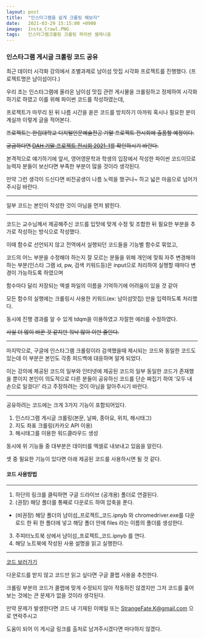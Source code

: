 ```yaml
---
layout: post
title:  "인스타그램을 쉽게 크롤링 해보자"
date:   2021-03-29 15:15:00 +0900
image:  Insta_Crawl.PNG
tags:   인스타그램크롤링 크롤링 파이썬 셀레니움
---
```


### 인스타그램 게시글 크롤링 코드 공유

최근 데이터 시각화 강의에서 조별과제로 남이섬 맛집 시각화 프로젝트를 진행했다. (프로젝트명은 냠이섬이다.)


우리 조는 인스타그램에 올라온 남이섬 맛집 관련 게시물을 크롤링하고 정제하여 시각화 하기로 하였고 이를 위해 파이썬 코드를 작성하였는데, 

프로젝트가 마무리 된 뒤 나름 시간을 쏟은 코드를 방치하기 아까워 혹시나 필요한 분이 계실까 이렇게 글을 적어본다.

~~프로젝트는 한림대학교 디지털인문예술전공 기말 프로젝트 전시회에 출품할 예정이다.~~

~~궁금하다면 [DAH 기말 프로젝트 전시회 2021-1](https://sites.google.com/view/dah-hallym/%EA%B8%B0%EB%A7%90%ED%94%84%EB%A1%9C%EC%A0%9D%ED%8A%B8%EC%A0%84%EC%8B%9C%ED%9A%8C)를 확인하시기 바란다.~~


본격적으로 얘기하기에 앞서, 영어영문학과 학생의 입장에서 작성한 파이썬 코드이므로 능력자 분들이 보신다면 부족한 부분이 많을 것이라 생각된다.

만약 그런 생각이 드신다면 비전공생이 나름 노력을 했구나~ 하고 넓은 마음으로 넘어가 주시길 바란다. 

*** 

일부 코드는 본인이 작성한 것이 아님을 먼저 밝힌다.

***

코드는 교수님께서 제공해주신 코드를 입맛에 맞게 수정 및 조합한 뒤 필요한 부분을 추가로 작성하는 방식으로 작성했다.

이때 함수로 선언되지 않고 전역에서 실행되던 코드들을 기능별 함수로 묶었고, 

코드의 어느 부분을 수정해야 하는지 잘 모르는 분들을 위해 개인에 맞춰 자주 변경해야 하는 부분(인스타 그램 id, pw, 검색 키워드등)은 input으로 처리하여 실행할 때마다 변경이 가능하도록 하였으며

함수마다 달리 저장되는 엑셀 파일의 이름을 기억하기에 어려움이 있을 것 같아

모든 함수의 실행에는 크롤링시 사용한 키워드(ex: 남이섬맛집) 만을 입력하도록 처리했다.

동시에 진행 경과를 알 수 있게 tdqm을 이용하였고 자잘한 에러를 수정하였다.

~~사실 더 많이 바꾼 것 같지만 워낙 많아 이만 줄인다.~~

***

마지막으로, 구글에 인스타그램 크롤링이라 검색했을때 제시되는 코드와 동일한 코드도 있는데 이 부분은 본인도 각종 피드백에 대응하며 알게 되었다. 

이는 강의에 제공된 코드의 일부와 인터넷에 제공된 코드의 일부 동일한 코드가 존재했을 뿐이지 본인이 의도적으로 다른 분들이 공유하신 코드를 단순 짜집기 하여 '모두 내 손으로 일궜다!' 라고 주장하려는 것이 아님을 알아주시기 바란다.

***

공유하려는 코드에는 크게 3가지 기능이 포함되어있다.

1. 인스타그램 게시글 크롤링(본문, 날짜, 종아요, 위치, 해시태그)
2. 지도 좌표 크롤링(카카오 API 이용)
3. 해시태그를 이용한 워드클라우드 생성

동시에 위 기능들 중 대부분은 데이터를 엑셀로 내보내고 있음을 알린다.

셋 중 필요한 기능이 있다면 아래 제공된 코드를 사용하시면 될 것 같다.

#### 코드 사용방법
***

1. 하단의 링크를 클릭하면 구글 드라이브 (공개용) 폴더로 연결된다.
2. (권장) 해당 폴더를 통째로 다운로드 하여 압축을 푼다.
- (비권장) 해당 폴더의 냠이섬_프로젝트_코드.ipnyb 와 chromedriver.exe를 다운로드 한 뒤 한 폴더에 넣고 해당 폴더 안에 files 라는 이름의 폴더를 생성한다.
3. 주피터노트북 상에서 냠이섬_프로젝트_코드.ipnyb 를 연다.
4. 해당 노트북에 작성된 사용 설명을 읽고 실행한다.

***

[코드 보러가기](https://drive.google.com/drive/folders/1aRUHS5Be6yJe2AhWRsMCMQ1XwdKwdVsu?usp=sharing)

다운로드를 받지 않고 코드만 읽고 싶다면 구글 콜랩 사용을 추천한다.

크롤링 부분의 코드가 콜랩에 맞게 수정되지 않아 작동하진 않겠지만 그저 코드를 훑어 보는 것에는 큰 문제가 없을 것이라 생각된다.

만약 문제가 발생한다면 코드 내 기재된 이메일 또는 StrangeFate.K@gmail.com 으로 연락주시고

도움이 되어 이 게시글 링크를 출처로 남겨주시겠다면 마다하지 않겠다.
